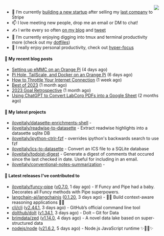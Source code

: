<img align="right" src="https://github-readme-stats.vercel.app/api?username=iloveitaly&show_icons=true&text_color=718096&hide_title=true"/>

- 🔭 I’m currently [building a new startup](https://mikebian.co/bye-stripe-on-to-the-next-adventure/) after selling my [last company](https://suitesync.io) to Stripe
- 📫 I love meeting new people, drop me an email or DM to chat!
- ✍️ I write every so often [on my blog](http://mikebian.co/) and [tweet](https://twitter.com/mike_bianco)
- 🌱 I’m currently enjoying digging into tmux and terminal productivity more (check out my [dotfiles](https://github.com/iloveitaly/dotfiles))
- 💬 I really enjoy personal productivity, check out [hyper-focus](https://github.com/iloveitaly/hyper-focus)

#### 📜 My recent blog posts


- [Setting up eMMC on an Orange Pi](https://mikebian.co/setting-up-emmc-on-an-orange-pi/) (4 days ago)
- [Pi Hole, TailScale, and Docker on an Orange Pi](https://mikebian.co/pi-hole-tailscale-and-docker-on-an-orange-pi/) (6 days ago)
- [How to Throttle Your Internet Connection](https://mikebian.co/how-to-throttle-your-internet-connection/) (1 week ago)
- [Best of 2023](https://mikebian.co/best-of-2023/) (1 month ago)
- [2023 Goal Retrospective](https://mikebian.co/2023-goal-retrospective/) (1 month ago)
- [Using ChatGPT to Convert LabCorp PDFs into a Google Sheet](https://mikebian.co/using-chatgpt-to-convert-labcorp-pdfs-into-a-google-sheet/) (2 months ago)

#### 🌱 My latest projects


- [iloveitaly/datasette-enrichments-shell](https://github.com/iloveitaly/datasette-enrichments-shell) - 
- [iloveitaly/readwise-to-datasette](https://github.com/iloveitaly/readwise-to-datasette) - Extract readwise highlights into a datasette sqlite DB
- [iloveitaly/ipython-ctrlr-fzf](https://github.com/iloveitaly/ipython-ctrlr-fzf) - overrides ipython&#39;s backwards search to use fzf
- [iloveitaly/ics-to-datasette](https://github.com/iloveitaly/ics-to-datasette) - Convert an ICS file to a SQLite database
- [iloveitaly/todoist-digest](https://github.com/iloveitaly/todoist-digest) - Generate a digest of comments that occured since the last checked in date. Useful for including in an email.
- [iloveitaly/conventional-notes-summarization](https://github.com/iloveitaly/conventional-notes-summarization) - 

#### 🔭 Latest releases I've contributed to


- [iloveitaly/funcy-pipe](https://github.com/iloveitaly/funcy-pipe) ([v0.7.0](https://github.com/iloveitaly/funcy-pipe/releases/tag/v0.7.0), 1 day ago) - If Funcy and Pipe had a baby. Decorates all Funcy methods with Pipe superpowers.
- [langchain-ai/langchainjs](https://github.com/langchain-ai/langchainjs) ([0.1.20](https://github.com/langchain-ai/langchainjs/releases/tag/0.1.20), 3 days ago) - 🦜🔗 Build context-aware reasoning applications 🦜🔗
- [cli/cli](https://github.com/cli/cli) ([v2.44.1](https://github.com/cli/cli/releases/tag/v2.44.1), 3 days ago) - GitHub’s official command line tool
- [dolthub/dolt](https://github.com/dolthub/dolt) ([v1.34.1](https://github.com/dolthub/dolt/releases/tag/v1.34.1), 3 days ago) - Dolt – Git for Data
- [brimdata/zed](https://github.com/brimdata/zed) ([v1.14.0](https://github.com/brimdata/zed/releases/tag/v1.14.0), 4 days ago) - A novel data lake based on super-structured data
- [nodejs/node](https://github.com/nodejs/node) ([v21.6.2](https://github.com/nodejs/node/releases/tag/v21.6.2), 5 days ago) - Node.js JavaScript runtime ✨🐢🚀✨
